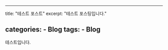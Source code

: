 ----
title: "테스트 포스트"
excerpt: "테스트 포스팅입니다."

categories:
    - Blog
tags:
    - Blog
----

테스트입니다.
